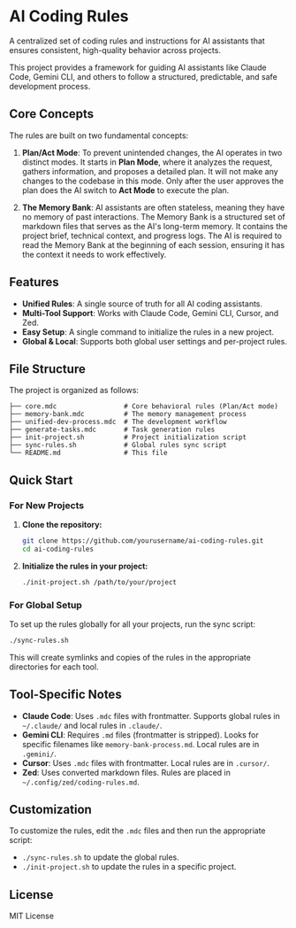 # AI Coding Rules

A centralized set of coding rules and instructions for AI assistants that ensures consistent, high-quality behavior across projects.

This project provides a framework for guiding AI assistants like Claude Code, Gemini CLI, and others to follow a structured, predictable, and safe development process.

## Core Concepts

The rules are built on two fundamental concepts:

1.  **Plan/Act Mode**: To prevent unintended changes, the AI operates in two distinct modes. It starts in **Plan Mode**, where it analyzes the request, gathers information, and proposes a detailed plan. It will not make any changes to the codebase in this mode. Only after the user approves the plan does the AI switch to **Act Mode** to execute the plan.

2.  **The Memory Bank**: AI assistants are often stateless, meaning they have no memory of past interactions. The Memory Bank is a structured set of markdown files that serves as the AI's long-term memory. It contains the project brief, technical context, and progress logs. The AI is required to read the Memory Bank at the beginning of each session, ensuring it has the context it needs to work effectively.

## Features

- **Unified Rules**: A single source of truth for all AI coding assistants.
- **Multi-Tool Support**: Works with Claude Code, Gemini CLI, Cursor, and Zed.
- **Easy Setup**: A single command to initialize the rules in a new project.
- **Global & Local**: Supports both global user settings and per-project rules.

## File Structure

The project is organized as follows:

```
├── core.mdc                 # Core behavioral rules (Plan/Act mode)
├── memory-bank.mdc          # The memory management process
├── unified-dev-process.mdc  # The development workflow
├── generate-tasks.mdc       # Task generation rules
├── init-project.sh          # Project initialization script
├── sync-rules.sh            # Global rules sync script
└── README.md                # This file
```

## Quick Start

### For New Projects

1.  **Clone the repository:**
    ```bash
    git clone https://github.com/yourusername/ai-coding-rules.git
    cd ai-coding-rules
    ```

2.  **Initialize the rules in your project:**
    ```bash
    ./init-project.sh /path/to/your/project
    ```

### For Global Setup

To set up the rules globally for all your projects, run the sync script:

```bash
./sync-rules.sh
```

This will create symlinks and copies of the rules in the appropriate directories for each tool.

## Tool-Specific Notes

-   **Claude Code**: Uses `.mdc` files with frontmatter. Supports global rules in `~/.claude/` and local rules in `.claude/`.
-   **Gemini CLI**: Requires `.md` files (frontmatter is stripped). Looks for specific filenames like `memory-bank-process.md`. Local rules are in `.gemini/`.
-   **Cursor**: Uses `.mdc` files with frontmatter. Local rules are in `.cursor/`.
-   **Zed**: Uses converted markdown files. Rules are placed in `~/.config/zed/coding-rules.md`.

## Customization

To customize the rules, edit the `.mdc` files and then run the appropriate script:

-   `./sync-rules.sh` to update the global rules.
-   `./init-project.sh` to update the rules in a specific project.

## License

MIT License
